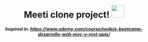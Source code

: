 <div align="center">

  # Meeti clone project! <img src="https://user-images.githubusercontent.com/69127196/143662769-c2f5bc7c-6c70-4466-a842-f8247463bccc.JPG" height="40" width="40" >
##### Inspired in: https://www.udemy.com/course/nodejs-bootcamp-desarrollo-web-mvc-y-rest-apis/

</div>

